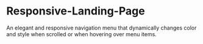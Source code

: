 # Responsive-Landing-Page
An elegant and responsive navigation menu that dynamically changes color and style when scrolled or when hovering over menu items.
